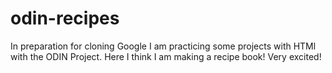 # odin-recipes
In preparation for cloning Google I am practicing some projects with HTMl with the ODIN Project. Here I think I am making a recipe book! Very excited!